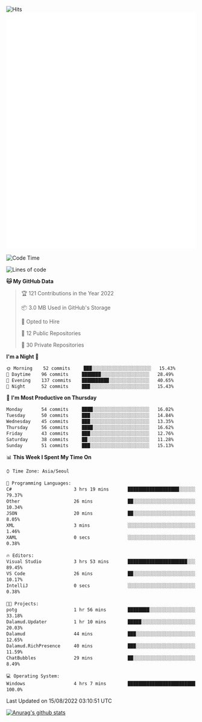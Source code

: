 ![Hits](https://hits.seeyoufarm.com/api/count/incr/badge.svg?url=https%3A%2F%2Fgithub.com%2Fkokose1234&count_bg=%2379C83D&title_bg=%23555555&icon=apple.svg&icon_color=%23E7E7E7&title=hits&edge_flat=false)
<br/>
![Metrics](https://github.com/kokose1234/kokose1234/blob/main/github-metrics.svg)

<!--START_SECTION:waka-->
![Code Time](http://img.shields.io/badge/Code%20Time-664%20hrs%2014%20mins-blue)

![Lines of code](https://img.shields.io/badge/From%20Hello%20World%20I%27ve%20Written-936%20Thousand%20lines%20of%20code-blue)

**🐱 My GitHub Data** 

> 🏆 121 Contributions in the Year 2022
 > 
> 📦 3.0 MB Used in GitHub's Storage 
 > 
> 💼 Opted to Hire
 > 
> 📜 12 Public Repositories 
 > 
> 🔑 30 Private Repositories  
 > 
**I'm a Night 🦉** 

```text
🌞 Morning    52 commits     ███░░░░░░░░░░░░░░░░░░░░░░   15.43% 
🌆 Daytime    96 commits     ███████░░░░░░░░░░░░░░░░░░   28.49% 
🌃 Evening    137 commits    ██████████░░░░░░░░░░░░░░░   40.65% 
🌙 Night      52 commits     ███░░░░░░░░░░░░░░░░░░░░░░   15.43%

```
📅 **I'm Most Productive on Thursday** 

```text
Monday       54 commits     ████░░░░░░░░░░░░░░░░░░░░░   16.02% 
Tuesday      50 commits     ███░░░░░░░░░░░░░░░░░░░░░░   14.84% 
Wednesday    45 commits     ███░░░░░░░░░░░░░░░░░░░░░░   13.35% 
Thursday     56 commits     ████░░░░░░░░░░░░░░░░░░░░░   16.62% 
Friday       43 commits     ███░░░░░░░░░░░░░░░░░░░░░░   12.76% 
Saturday     38 commits     ██░░░░░░░░░░░░░░░░░░░░░░░   11.28% 
Sunday       51 commits     ███░░░░░░░░░░░░░░░░░░░░░░   15.13%

```


📊 **This Week I Spent My Time On** 

```text
⌚︎ Time Zone: Asia/Seoul

💬 Programming Languages: 
C#                       3 hrs 19 mins       ███████████████████░░░░░░   79.37% 
Other                    26 mins             ██░░░░░░░░░░░░░░░░░░░░░░░   10.34% 
JSON                     20 mins             ██░░░░░░░░░░░░░░░░░░░░░░░   8.05% 
XML                      3 mins              ░░░░░░░░░░░░░░░░░░░░░░░░░   1.46% 
XAML                     0 secs              ░░░░░░░░░░░░░░░░░░░░░░░░░   0.38%

🔥 Editors: 
Visual Studio            3 hrs 53 mins       ██████████████████████░░░   89.45% 
VS Code                  26 mins             ██░░░░░░░░░░░░░░░░░░░░░░░   10.17% 
IntelliJ                 0 secs              ░░░░░░░░░░░░░░░░░░░░░░░░░   0.38%

🐱‍💻 Projects: 
potg                     1 hr 56 mins        ████████░░░░░░░░░░░░░░░░░   33.18% 
Dalamud.Updater          1 hr 10 mins        █████░░░░░░░░░░░░░░░░░░░░   20.03% 
Dalamud                  44 mins             ███░░░░░░░░░░░░░░░░░░░░░░   12.65% 
Dalamud.RichPresence     40 mins             ███░░░░░░░░░░░░░░░░░░░░░░   11.59% 
ChatBubbles              29 mins             ██░░░░░░░░░░░░░░░░░░░░░░░   8.49%

💻 Operating System: 
Windows                  4 hrs 7 mins        █████████████████████████   100.0%

```


 Last Updated on 15/08/2022 03:10:51 UTC
<!--END_SECTION:waka-->

[![Anurag's github stats](https://github-readme-stats.vercel.app/api?username=kokose1234&theme=dracula)](https://github.com/anuraghazra/github-readme-stats)



	
